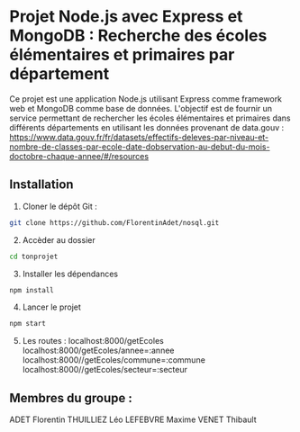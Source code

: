 # Projet Node.js avec Express et MongoDB : Recherche des écoles élémentaires et primaires par département

Ce projet est une application Node.js utilisant Express comme framework web et MongoDB comme base de données.
L'objectif est de fournir un service permettant de rechercher les écoles élémentaires et primaires dans différents départements en utilisant les données provenant de data.gouv : https://www.data.gouv.fr/fr/datasets/effectifs-deleves-par-niveau-et-nombre-de-classes-par-ecole-date-dobservation-au-debut-du-mois-doctobre-chaque-annee/#/resources

## Installation

1. Cloner le dépôt Git :
```bash
git clone https://github.com/FlorentinAdet/nosql.git
```

2. Accèder au dossier
```bash
cd tonprojet
```

3. Installer les dépendances
```bash
npm install
```

4. Lancer le projet
```bash
npm start
```

5. Les routes : 
localhost:8000/getEcoles  
localhost:8000/getEcoles/annee=:annee  
localhost:8000//getEcoles/commune=:commune  
localhost:8000//getEcoles/secteur=:secteur  

## Membres du groupe :
ADET Florentin
THUILLIEZ Léo 
LEFEBVRE Maxime 
VENET Thibault 
 
